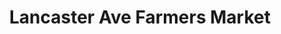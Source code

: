 ---
title: "Lancaster Ave Farmers Market"
url: /philadelphia/lancaster-ave-farmers-market/
shop: farm
---